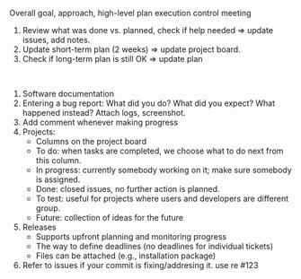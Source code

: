 Overall goal, approach, high-level plan
execution control meeting
1. Review what was done vs. planned, check if help needed => update issues, add notes.
2. Update short-term plan (2 weeks) => update project board.
3. Check if long-term plan is still OK => update plan
<br>

1. Software documentation
2. Entering a bug report: What did you do? What did you expect? What happened instead? Attach logs, screenshot.
3. Add comment whenever making progress
4. Projects:
   - Columns on the project board
   - To do: when tasks are completed, we choose what to do next from this column.
   - In progress: currently somebody working on it; make sure somebody is assigned.
   - Done: closed issues, no further action is planned.
   - To test: useful for projects where users and developers are different group.
   - Future: collection of ideas for the future
5. Releases 
   - Supports upfront planning and monitoring progress
   - The way to define deadlines (no deadlines for individual tickets)
   - Files can be attached (e.g., installation package)
6. Refer to issues if your commit is fixing/addresing it. use re #123
